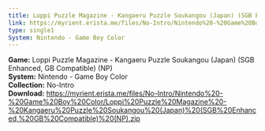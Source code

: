 ```yaml
---
title: Loppi Puzzle Magazine - Kangaeru Puzzle Soukangou (Japan) (SGB Enhanced, GB Compatible) (NP)
link: https://myrient.erista.me/files/No-Intro/Nintendo%20-%20Game%20Boy%20Color/Loppi%20Puzzle%20Magazine%20-%20Kangaeru%20Puzzle%20Soukangou%20(Japan)%20(SGB%20Enhanced,%20GB%20Compatible)%20(NP).zip
type: single1
System: Nintendo - Game Boy Color
---
```

<b>Game:</b> Loppi Puzzle Magazine - Kangaeru Puzzle Soukangou (Japan) (SGB Enhanced, GB Compatible) (NP)<br>
<b>System:</b> Nintendo - Game Boy Color<br>
<b>Collection:</b> No-Intro<br>
<b>Download:</b> https://myrient.erista.me/files/No-Intro/Nintendo%20-%20Game%20Boy%20Color/Loppi%20Puzzle%20Magazine%20-%20Kangaeru%20Puzzle%20Soukangou%20(Japan)%20(SGB%20Enhanced,%20GB%20Compatible)%20(NP).zip